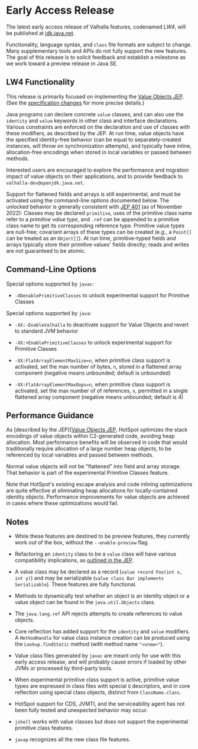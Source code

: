 # Early Access Release

The latest early access release of Valhalla features, codenamed *LW4*, will be
published at [jdk.java.net](https://jdk.java.net/valhalla/).

Functionality, language syntax, and `class` file formats are subject to change.
Many supplementary tools and APIs do not fully support the new features.
The goal of this release is to solicit feedback and establish a milestone as we
work toward a preview release in Java SE.



## LW4 Functionality

This release is primarily focused on implementing the
[Value Objects JEP](https://openjdk.org/jeps/8277163).
(See the [specification changes](http://cr.openjdk.java.net/~dlsmith/jep8277163/)
for more precise details.)

Java programs can declare concrete `value` classes, and can also use the
`identity` and `value` keywords in other class and interface declarations.
Various constraints are enforced on the declaration and use of classes with
these modifiers, as described by the JEP.
At run time, value objects have the specified identity-free behavior (can be
equal to separately-created instances, will throw on synchronization attempts),
and typically have inline, allocation-free encodings when stored in local
variables or passed between methods.

Interested users are encouraged to explore the performance and migration impact
of value objects on their applications, and to provide feedback to
<span style="white-space:nowrap;">`valhalla-dev@openjdk.java.net`</span>.

Support for flattened fields and arrays is still experimental, and must be
activated using the command-line options documented below.
The unlocked behavior is generally consistent with
[JEP 401](https://openjdk.org/jeps/401) (as of November 2022):
Classes may be declared `primitive`, uses of the primitive class name refer to a
*primitive value type*, and `.ref` can be appended to a primitive class name to
get its corresponding reference type.
Primitive value types are null-free; covariant arrays of these types can be
created (e.g., a `Point[]` can be treated as an `Object[]`).
At run time, primitive-typed fields and arrays typically store their primitive
values' fields directly; reads and writes are not guaranteed to be atomic.



## Command-Line Options

Special options supported by `javac`:

-   `-XDenablePrimitiveClasses` to unlock experimental support for Primitive
    Classes

Special options supported by `java`:

-   `-XX:-EnableValhalla` to deactivate support for Value Objects and revert to
    standard JVM behavior

-   `-XX:+EnablePrimitiveClasses` to unlock experimental support for Primitive
    Classes

-   `-XX:FlatArrayElementMaxSize=n`, when primitive class support is activated,
    set the max number of bytes, `n`, stored in a flattened array component
    (negative means unbounded; default is unbounded)

-   `-XX:FlatArrayElementMaxOops=n`, when primitive class support is activated,
    set the max number of of references, `n`, permitted in a single flattened
    array component (negative means unbounded; default is 4)



## Performance Guidance

As
[described by the JEP]([Value Objects JEP](https://openjdk.org/jeps/8277163#HotSpot-implementation),
HotSpot optimizes the stack encodings of value objects within C2-generated code,
avoiding heap allocation.
Most performance benefits will be observed in code that would traditionally
require allocation of a large number heap objects, to be referenced by local
variables and passed between methods.

Normal value objects will *not* be "flattened" into field and array storage.
That behavior is part of the experimental Primitive Classes feature.

Note that HotSpot's existing escape analysis and code inlining optimizations are
quite effective at eliminating heap allocations for locally-contained identity
objects. Performance improvements for value objects are achieved in cases where
these optimizations would fail.



## Notes

-   While these features are destined to be preview features, they currently
    work out of the box, without the
    <span style="white-space:nowrap;">`--enable-preview`</span> flag.

-   Refactoring an `identity` class to be a `value` class will have various
    compatibility implications, as
    [outlined in the JEP](https://openjdk.org/jeps/8277163#Migration-of-existing-classes).

-   A value class may be declared as a record (`value record Foo(int x, int y)`)
    and may be serializable (`value class Bar implements Serializable`).
    These features are fully functional.

-   Methods to dynamically test whether an object is an identity object or a
    value object can be found in the `java.util.Objects` class.

-   The `java.lang.ref` API rejects attempts to create references to value
    objects. 

-   Core reflection has added support for the `identity` and `value` modifiers.
    A `MethodHandle` for value class instance creation can be produced using the
    `Lookup.findStatic` method (with method name `"<vnew>"`).

-   Value class files generated by `javac` are meant only for use with this
    early access release, and will probably cause errors if loaded by other JVMs
    or processed by third-party tools.

-   When experimental primitive class support is active, primitive value types
    are expressed in class files with special `Q` descriptors, and in core
    reflection using special class objects, distinct from `ClassName.class`.

-   HotSpot support for CDS, JVMTI, and the serviceability agent has not been
    fully tested and unexpected behavior may occur.

-   `jshell` works with value classes but does not support the experimental
    primitive class features.

-   `javap` recognizes all the new class file features.
